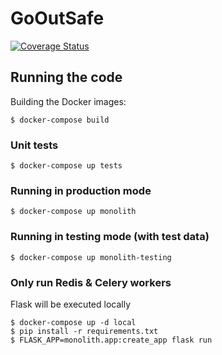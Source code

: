 # GoOutSafe

[![Coverage Status](https://coveralls.io/repos/github/frabert/GoOutSafe/badge.png?branch=master&service=github)](https://coveralls.io/github/frabert/GoOutSafe?branch=master)

## Running the code

Building the Docker images:

```
$ docker-compose build
```

### Unit tests

```
$ docker-compose up tests
```

### Running in production mode

```
$ docker-compose up monolith
```

### Running in testing mode (with test data)

```
$ docker-compose up monolith-testing
```

### Only run Redis & Celery workers

Flask will be executed locally

```
$ docker-compose up -d local
$ pip install -r requirements.txt
$ FLASK_APP=monolith.app:create_app flask run
```